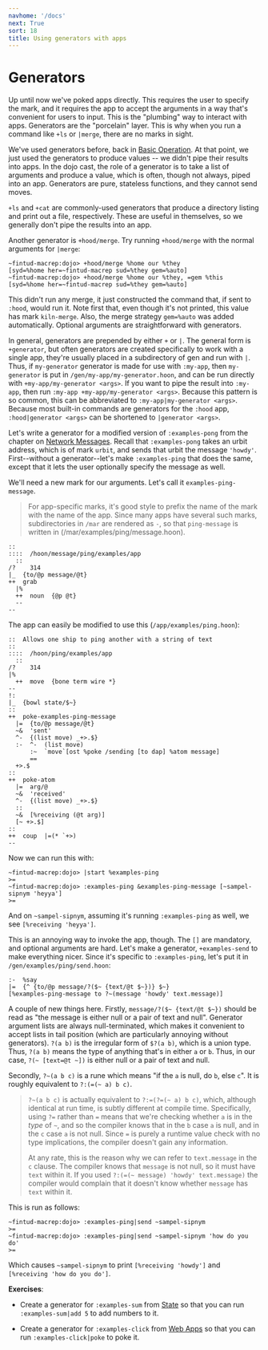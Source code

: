 ```yaml
---
navhome: '/docs'
next: True
sort: 18
title: Using generators with apps
---
```


# Generators

Up until now we've poked apps directly. This requires the user to specify the
mark, and it requires the app to accept the arguments in a way that's convenient
for users to input. This is the "plumbing" way to interact with apps. Generators
are the "porcelain" layer. This is why when you run a command like `+ls` or
`|merge`, there are no marks in sight.

We've used generators before, back in [Basic Operation](/docs/using/admin). At
that point, we just used the generators to produce values -- we didn't pipe
their results into apps. In the dojo cast, the role of a generator is to take a
list of arguments and produce a value, which is often, though not always, piped
into an app. Generators are pure, stateless functions, and they cannot send
moves.

`+ls` and `+cat` are commonly-used generators that produce a directory listing
and print out a file, respectively. These are useful in themselves, so we
generally don't pipe the results into an app.

Another generator is `+hood/merge`. Try running `+hood/merge` with the normal
arguments for `|merge`:

    ~fintud-macrep:dojo> +hood/merge %home our %they
    [syd=%home her=~fintud-macrep sud=%they gem=%auto]
    ~fintud-macrep:dojo> +hood/merge %home our %they, =gem %this
    [syd=%home her=~fintud-macrep sud=%they gem=%auto]

This didn't run any merge, it just constructed the command that, if sent to
`:hood`, would run it. Note first that, even though it's not printed, this value
has mark `kiln-merge`. Also, the merge strategy `gem=%auto` was added
automatically. Optional arguments are straightforward with generators.

In general, generators are prepended by either `+` or `|`. The general form is
`+generator`, but often generators are created specifically to work with a
single app, they're usually placed in a subdirectory of gen and run with `|`.
Thus, if `my-generator` generator is made for use with `:my-app`, then
`my-generator` is put in `/gen/my-app/my-generator.hoon`, and can be run
directly with `+my-app/my-generator <args>`. If you want to pipe the result into
`:my-app`, then run `:my-app +my-app/my-generator <args>`. Because this pattern
is so common, this can be abbreviated to `:my-app|my-generator <args>`. Because
most built-in commands are generators for the `:hood` app,
`:hood|generator <args>` can be shortened to `|generator <args>`.

Let's write a generator for a modified version of `:examples-pong` from the
chapter on [Network Messages](/docs/arvo/system/network). Recall that
`:examples-pong` takes an urbit address, which is of mark `urbit`, and sends
that urbit the message `'howdy'`. First--without a generator--let's make
`:examples-ping` that does the same, except that it lets the user optionally
specify the message as well.

We'll need a new mark for our arguments. Let's call it `examples-ping-message`.

> For app-specific marks, it's good style to prefix the name of the mark with
> the name of the app. Since many apps have several such marks, subdirectories
> in `/mar` are rendered as `-`, so that `ping-message` is written in
> (/mar/examples/ping/message.hoon).

    ::
    ::::  /hoon/message/ping/examples/app
      ::
    /?    314
    |_  {to/@p message/@t}
    ++  grab
      |%
      ++  noun  {@p @t}
      --
    --

The app can easily be modified to use this (`/app/examples/ping.hoon`):

    ::  Allows one ship to ping another with a string of text
    ::
    ::::  /hoon/ping/examples/app
      ::
    /?    314
    |%
      ++  move  {bone term wire *}
    --
    !:
    |_  {bowl state/$~}
    ::
    ++  poke-examples-ping-message
      |=  {to/@p message/@t}
      ~&  'sent'
      ^-  {(list move) _+>.$}
      :-  ^-  (list move)
          :~  `move`[ost %poke /sending [to dap] %atom message]
          ==
      +>.$
    ::
    ++  poke-atom
      |=  arg/@
      ~&  'received'
      ^-  {(list move) _+>.$}
      ::
      ~&  [%receiving (@t arg)]
      [~ +>.$]
    ::
    ++  coup  |=(* `+>)
    --

Now we can run this with:

    ~fintud-macrep:dojo> |start %examples-ping
    >=
    ~fintud-macrep:dojo> :examples-ping &examples-ping-message [~sampel-sipnym 'heyya']
    >=

And on `~sampel-sipnym`, assuming it's running `:examples-ping` as well, we see
`[%receiving 'heyya']`.

This is an annoying way to invoke the app, though. The `[]` are mandatory, and
optional arguments are hard. Let's make a generator, `+examples-send` to make
everything nicer. Since it's specific to `:examples-ping`, let's put it in
`/gen/examples/ping/send.hoon`:

    :-  %say
    |=  {^ {to/@p message/?($~ {text/@t $~})} $~}
    [%examples-ping-message to ?~(message 'howdy' text.message)]

A couple of new things here. Firstly, `message/?($~ {text/@t $~})` should be
read as "the message is either null or a pair of text and null". Generator
argument lists are always null-terminated, which makes it convenient to accept
lists in tail position (which are particularly annoying without generators).
`?(a b)` is the irregular form of `$?(a b)`, which is a union type. Thus,
`?(a b)` means the type of anything that's in either `a` or `b`. Thus, in our
case, `?(~ [text=@t ~])` is either null or a pair of text and null.

Secondly, `?~(a b c)` is a rune which means "if the `a` is null, do `b`, else
`c`". It is roughly equivalent to `?:(=(~ a) b c)`.

> `?~(a b c)` is actually equivalent to `?:=(?=(~ a) b c)`, which, although
> identical at run time, is subtly different at compile time. Specifically,
> using `?=` rather than `=` means that we're checking whether `a` is in the
> *type* of `~`, and so the compiler knows that in the `b` case `a` is null, and
> in the `c` case `a` is not null. Since `=` is purely a runtime value check
> with no type implications, the compiler doesn't gain any information.
>
> At any rate, this is the reason why we can refer to `text.message` in the `c`
> clause. The compiler knows that `message` is not null, so it must have `text`
> within it. If you used `?:(=(~ message) 'howdy' text.message)` the compiler
> would complain that it doesn't know whether `message` has `text` within it.

This is run as follows:

    ~fintud-macrep:dojo> :examples-ping|send ~sampel-sipnym
    >=
    ~fintud-macrep:dojo> :examples-ping|send ~sampel-sipnym 'how do you do'
    >=

Which causes `~sampel-sipnym` to print `[%receiving 'howdy']` and
`[%receiving 'how do you do']`.

**Exercises**:

-   Create a generator for `:examples-sum` from [State](/docs/arvo/state) so
    that you can run `:examples-sum|add 5` to add numbers to it.

-   Create a generator for `:examples-click` from [Web
    Apps](/docs/arvo/web-apps) so that you can run `:examples-click|poke` to
    poke it.
